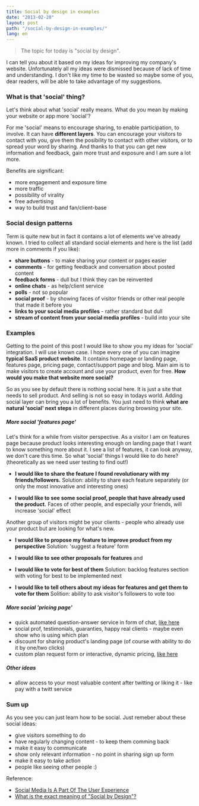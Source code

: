 ```yaml
---
title: Social by design in examples
date: "2013-02-20"
layout: post
path: "/social-by-design-in-examples/"
lang: en
---
```


> The topic for today is "social by design".

I can tell you about it based on my ideas for improving my company's website. Unfortunately all my ideas were dismissed because of lack of time and understanding. I don't like my time to be wasted so maybe some of you, dear readers, will be able to take advantage of my suggestions.

### What is that 'social' thing?

Let's think about what 'social' really means. What do you mean by making your website or app more 'social'?

For me 'social' means to encourage sharing, to enable participation, to involve. It can have **different layers**. You can encourage your visitors to contact with you, give them the posibility to contact with other visitors, or to spread your word by sharing. And thanks to that you can get new information and feedback, gain more trust and exposure and I am sure a lot more.

Benefits are significant:

- more engagement and exposure time
- more traffic
- possibility of virality
- free advertising
- way to build trust and fan/client-base

### Social design patterns

Term is quite new but in fact it contains a lot of elements we've already known. I tried to collect all standard social elements and here is the list (add more in comments if you like):

- **share buttons** - to make sharing your content or pages easier
- **comments** - for getting feedback and conversation about posted content
- **feedback forms** - dull but I think they can be reinvented
- **online chats** - as help/client service
- **polls** - not so popular
- **social proof** - by showing faces of visitor friends or other real people that made it before you
- **links to your social media profiles** - rather standard but dull
- **stream of content from your social media profiles** - build into your site

### Examples

Getting to the point of this post I would like to show you my ideas for 'social' integration. I will use known case. I hope every one of you can imagine **typical SaaS product website**. It contains homepage or landing page, features page, pricing page, contact/support page and blog. Main aim is to make visitors to create account and use your product, even for free. **How would you make that website more social?**

So as you see by default there is nothing social here. It is just a site that needs to sell product. And selling is not so easy in todays world. Adding social layer can bring you a lot of benefits. You just need to think **what are natural 'social' next steps** in different places during browsing your site.

##### More social 'features page'

Let's think for a while from visitor perspective. As a visitor I am on features page because product looks interesting enough on landing page that I want to know something more about it. I see a list of features, it can look anyway, we don't care this time. So what 'social' things I would like to do here? (theoretically as we need user testing to find out!)

- **I would like to share the feature I found revolutionary with my friends/followers.**
  Solution: ability to share each feature separately (or only the most innovative and interesting ones)

- **I would like to see some social proof, people that have already used the product.**
  Faces of other people, and especially your friends, will increase 'social' effect

Another group of visitors might be your clients - people who already use your product but are looking for what's new.

- **I would like to propose my feature to improve product from my perspective**
  Solution: 'suggest a feature' form

- **I would like to see other proposals for features**
and
- **I would like to vote for best of them**
  Solution: backlog features section with voting for best to be implemented next

- **I would like to tell others about my ideas for features and get them to vote for them**
  Solition: ability to ask visitor's followers to vote too

##### More social 'pricing page'

- quick automated question-answer service in form of chat, [like here](http://www.congstar.de/hilfe-service/)
- social prof, testimonials, guaranties, happy real clients - maybe even show who is using which plan
- discount for sharing product's landing page (of course with ability to do it by one/two clicks)
- custom plan request form or interactive, dynamic pricing, [like here](http://www.heroku.com/pricing)

##### Other ideas

- allow access to your most valuable content after twitting or liking it - like pay with a twitt service


### Sum up

As you see you can just learn how to be social. Just remeber about these social ideas:

- give visitors something to do
- have regularly changing content - to keep them comming back
- make it easy to communicate
- show only relevant information - no point in sharing sign up form
- make it easy to take action
- people like seeing other people :)

Reference:

- [Social Media Is A Part Of The User Experience](http://www.smashingmagazine.com/2012/06/04/social-media-is-a-part-of-the-user-experience/)
- [What is the exact meaning of "Social by Design"?](http://www.quora.com/What-is-the-exact-meaning-of-Social-by-Design)
